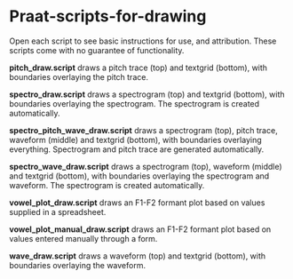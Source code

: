 # Praat-scripts-for-drawing
Open each script to see basic instructions for use, and attribution. These scripts come with no guarantee of functionality.

**pitch_draw.script** draws a pitch trace (top) and textgrid (bottom), with boundaries overlaying the pitch trace. 

**spectro_draw.script** draws a spectrogram (top) and textgrid (bottom), with boundaries overlaying the spectrogram. The spectrogram is created automatically.

**spectro_pitch_wave_draw.script** draws a spectrogram (top), pitch trace, waveform (middle) and textgrid (bottom), with boundaries overlaying everything. Spectrogram and pitch trace are generated automatically. 

**spectro_wave_draw.script** draws a spectrogram (top), waveform (middle) and textgrid (bottom), with boundaries overlaying the spectrogram and waveform. The spectrogram is created automatically.

**vowel_plot_draw.script** draws an F1-F2 formant plot based on values supplied in a spreadsheet.

**vowel_plot_manual_draw.script** draws an F1-F2 formant plot based on values entered manually through a form. 

**wave_draw.script** draws a waveform (top) and textgrid (bottom), with boundaries overlaying the waveform. 
